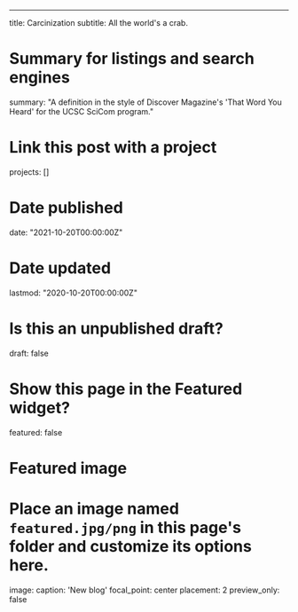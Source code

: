 ---
title: Carcinization
subtitle: All the world's a crab.

# Summary for listings and search engines
summary: "A definition in the style of Discover Magazine's 'That Word You Heard' for the UCSC SciCom program."

# Link this post with a project
projects: []

# Date published
date: "2021-10-20T00:00:00Z"

# Date updated
lastmod: "2020-10-20T00:00:00Z"

# Is this an unpublished draft?
draft: false

# Show this page in the Featured widget?
featured: false

# Featured image
# Place an image named `featured.jpg/png` in this page's folder and customize its options here.
image:
  caption: 'New blog'
  focal_point: center
  placement: 2
  preview_only: false
